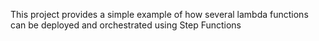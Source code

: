 This project provides a simple example of how several lambda functions can be deployed and orchestrated using Step Functions
<!-- TO-DO add diagram to describe requirements -->
<!-- Add additional context  -->